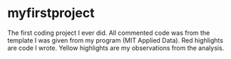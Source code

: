 # myfirstproject
The first coding project I ever did. All commented code was from the template I was given from my program (MIT Applied Data). Red highlights are code I wrote. Yellow highlights are my observations from the analysis.
